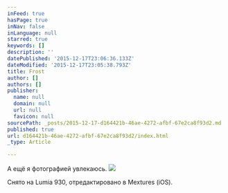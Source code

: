 ```yaml
---
inFeed: true
hasPage: true
inNav: false
inLanguage: null
starred: true
keywords: []
description: ''
datePublished: '2015-12-17T23:06:36.133Z'
dateModified: '2015-12-17T23:05:38.793Z'
title: Frost
author: []
authors: []
publisher:
  name: null
  domain: null
  url: null
  favicon: null
sourcePath: _posts/2015-12-17-d164421b-46ae-4272-afbf-67e2ca8f93d2.md
published: true
url: d164421b-46ae-4272-afbf-67e2ca8f93d2/index.html
_type: Article

---
```

А ещё я фотографией увлекаюсь.
![](https://s3-us-west-2.amazonaws.com/the-grid-img/p/7a2ca30943b43c931b2d5cdce932143973b4945c.jpg)

Снято на Lumia 930, отредактировано в Mextures (iOS).